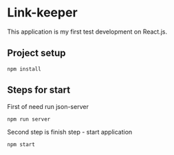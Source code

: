 # Link-keeper

This application is my first test development on React.js.

## Project setup
```
npm install
```

## Steps for start
First of need run json-server
```
npm run server
```
Second step is finish step - start application
```
npm start
```
